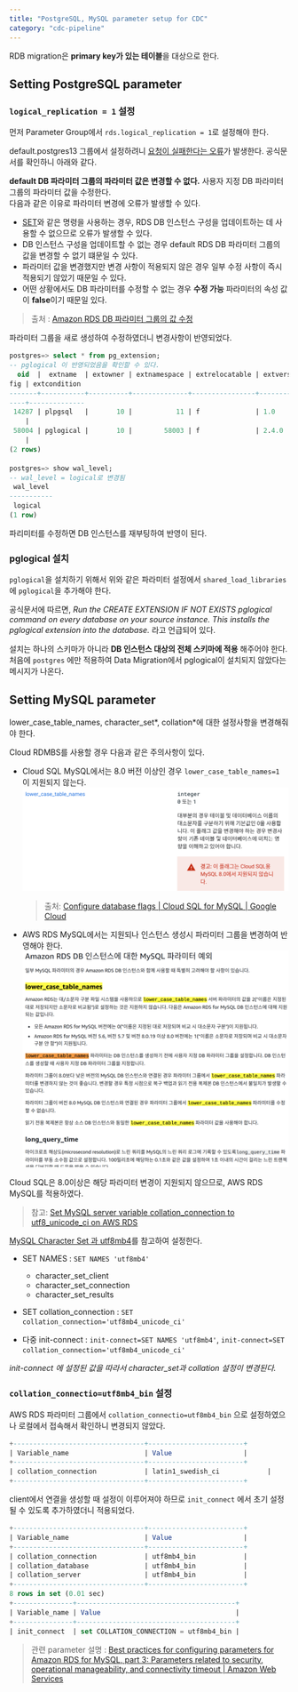 ```yaml
---
title: "PostgreSQL, MySQL parameter setup for CDC"
category: "cdc-pipeline"
---
```


RDB migration은 **primary key가 있는 테이블**을 대상으로 한다. 

## Setting PostgreSQL parameter

### `logical_replication = 1` 설정
먼저 Parameter Group에서 `rds.logical_replication = 1`로 설정해야 한다.

default.postgres13 그룹에서 설정하려니 <u>요청이 실패한다는 오류</u>가 발생한다. 
공식문서를 확인하니 아래와 같다.

**default DB 파라미터 그룹의 파라미터 값은 변경할 수 없다.**  사용자 지정 DB 파라미터 그룹의 파라미터 값을 수정한다.   
다음과 같은 이유로 파라미터 변경에 오류가 발생할 수 있다.
- [SET](https://dev.mysql.com/doc/refman/5.7/en/set-statement.html)와 같은 명령을 사용하는 경우, RDS DB 인스턴스 구성을 업데이트하는 데 사용할 수 없으므로 오류가 발생할 수 있다.
- DB 인스턴스 구성을 업데이트할 수 없는 경우 default RDS DB 파라미터 그룹의 값을 변경할 수 없기 떄문일 수 있다.
- 파라미터 값을 변경했지만 변경 사항이 적용되지 않은 경우 일부 수정 사항이 즉시 적용되기 않았기 때문일 수 있다.
- 어떤 상황에서도 DB 파라미터를 수정할 수 없는 경우 **수정 가능** 파라미터의 속성 값이 **false**이기 때문일 있다.
> 출처 : [Amazon RDS DB 파라미터 그룹의 값 수정](https://aws.amazon.com/ko/premiumsupport/knowledge-center/rds-modify-parameter-group-values/)

파라미터 그룹을 새로 생성하여 수정하였더니 변경사항이 반영되었다.

```sql
postgres=> select * from pg_extension;
-- pglogical 이 반영되었음을 확인할 수 있다.
  oid  |  extname  | extowner | extnamespace | extrelocatable | extversion | extcon
fig | extcondition 
-------+-----------+----------+--------------+----------------+------------+-------
----+--------------
 14287 | plpgsql   |       10 |           11 | f              | 1.0        |       
    | 
 58004 | pglogical |       10 |        58003 | f              | 2.4.0      |       
    | 
(2 rows)

postgres=> show wal_level;
-- wal_level = logical로 변경됨
 wal_level 
-----------
 logical
(1 row)
```

파리미터를 수정하면 DB 인스턴스를 재부팅하여 반영이 된다.

### pglogical 설치
`pglogical`을 설치하기 위해서 위와 같은 파라미터 설정에서 `shared_load_libraries`에 `pglogical`을 추가해야 한다.

공식문서에 따르면, *Run the CREATE EXTENSION IF NOT EXISTS pglogical command on every database on your source instance. This installs the pglogical extension into the database.* 라고 언급되어 있다.

설치는 하나의 스키마가 아니라 **DB 인스턴스 대상의 전체 스키마에 적용** 해주어야 한다. 처음에 `postgres` 에만 적용하여 Data Migration에서 pglogical이 설치되지 않았다는 메시지가 나온다.

## Setting MySQL parameter
lower_case_table_names, character_set*, collation*에 대한 설정사항을 변경해줘야 한다.

Cloud RDMBS를 사용할 경우 다음과 같은 주의사항이 있다.
- Cloud SQL MySQL에서는 8.0 버전 이상인 경우 `lower_case_table_names=1` 이 지원되지 않는다.  
        ![Untitled](img/cloud-sql-lower-case.png)  
    > 출처: [Configure database flags | Cloud SQL for MySQL | Google Cloud](https://cloud.google.com/sql/docs/mysql/flags)

- AWS RDS MySQL에서는 지원되나 인스턴스 생성시 파라미터 그룹을 변경하여 반영해야  한다.  
    ![Untitled](img/rds-lower-case.png)

Cloud SQL은 8.0이상은 해당 파라미터 변경이 지원되지 않으므로, AWS RDS MySQL를 적용하였다.

> 참고: [Set MySQL server variable collation_connection to utf8_unicode_ci on AWS RDS](https://stackoverflow.com/questions/35931530/set-mysql-server-variable-collation-connection-to-utf8-unicode-ci-on-aws-rds)

[MySQL Character Set 과 utf8mb4](https://hoing.io/archives/13254)를 참고하여 설정한다.

- SET NAMES : `SET NAMES 'utf8mb4'`
    - character_set_client
    - character_set_connection
    - character_set_results

- SET collation_connection : `SET collation_connection='utf8mb4_unicode_ci'`

- 다중 init-connect :  `init-connect=SET NAMES 'utf8mb4'`, `init-connect=SET collation_connection='utf8mb4_unicode_ci'`

*init-connect 에 설정된 값을 따라서 character_set과 collation 설정이 변경된다.*

### `collation_connectio=utf8mb4_bin` 설정
AWS RDS 파라미터 그룹에서 `collation_connectio=utf8mb4_bin` 으로 설정하였으나 로컬에서 접속해서 확인하니 변경되지 않았다.

```sql
+---------------------------------+------------------------+
| Variable_name                   | Value                  |
+---------------------------------+------------------------+
| collation_connection            | latin1_swedish_ci            |          |                  |
+---------------------------------+------------------------+
```

client에서 연결을 생성할 때 설정이 이루어져야 하므로 `init_connect` 에서 초기 설정될 수 있도록 추가하였더니 적용되었다.

```sql
+---------------------------------+------------------------+
| Variable_name                   | Value                  |
+---------------------------------+------------------------+
| collation_connection            | utf8mb4_bin            |
| collation_database              | utf8mb4_bin            |
| collation_server                | utf8mb4_bin            |                  |
+---------------------------------+------------------------+
8 rows in set (0.01 sec)
+---------------+----------------------------------------+
| Variable_name | Value                                  |
+---------------+----------------------------------------+
| init_connect  | set COLLATION_CONNECTION = utf8mb4_bin |
```

> 관련 parameter 설명 : [Best practices for configuring parameters for Amazon RDS for MySQL, part 3: Parameters related to security, operational manageability, and connectivity timeout | Amazon Web Services](https://aws.amazon.com/ko/blogs/database/best-practices-for-configuring-parameters-for-amazon-rds-for-mysql-part-3-parameters-related-to-security-operational-manageability-and-connectivity-timeout/)